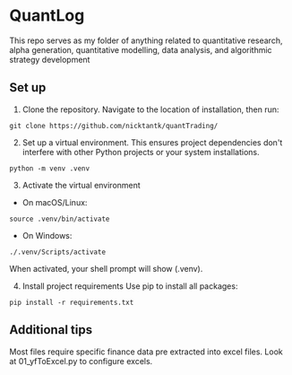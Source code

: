 # QuantLog

This repo serves as my folder of anything related to quantitative research, alpha generation, quantitative modelling, data analysis, and algorithmic strategy development

## Set up

1. Clone the repository. Navigate to the location of installation, then run:

```
git clone https://github.com/nicktantk/quantTrading/
```

2. Set up a virtual environment. This ensures project dependencies don't interfere with other Python projects or your system installations.
```
python -m venv .venv 
```

3. Activate the virtual environment
- On macOS/Linux:
```
source .venv/bin/activate
```
- On Windows:
```
./.venv/Scripts/activate
```
When activated, your shell prompt will show (.venv).

4. Install project requirements
Use pip to install all packages:
```
pip install -r requirements.txt
```
## Additional tips
Most files require specific finance data pre extracted into excel files. Look at 01_yfToExcel.py to configure excels.
